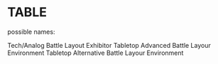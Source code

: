 # TABLE

possible names:

Tech/Analog Battle Layout Exhibitor
Tabletop Advanced Battle Layour Environment
Tabletop Alternative Battle Layour Environment
